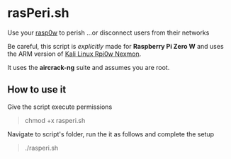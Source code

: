 # rasPeri.sh
Use your [rasp0w](https://www.raspberrypi.org/products/raspberry-pi-zero-w/) to perish ...or disconnect users from their networks

Be careful, this script is *explicitly* made for **Raspberry Pi Zero W** and uses the ARM version of [Kali Linux Rpi0w Nexmon](https://www.offensive-security.com/kali-linux-arm-images/).

It uses the **aircrack-ng** suite and assumes you are root.

## How to use it

Give the script execute permissions
> chmod +x rasperi.sh

Navigate to script's folder, run the it as follows and complete the setup
> ./rasperi.sh
